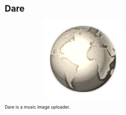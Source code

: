 # Dare

<p align="center">
    <picture>
      <source srcset="images/DARE_logo_light.png" media="(prefers-color-scheme: light) 
          sizes="(max-width: 710px) 120px,
                 (max-width: 991px) 193px,
                 278px"">
      <source srcset="images/DARE_logo.png" media="(prefers-color-scheme: dark)
          sizes="(max-width: 710px) 120px,
                 (max-width: 991px) 193px,
                 278px"">
      <img src="images/DARE.png" alt="Dare Logo" width="50%">
    </picture>
</p>
Dare is a music image uploader. 
